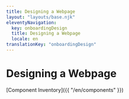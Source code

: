 ```yaml
---
title: Designing a Webpage
layout: "layouts/base.njk"
eleventyNavigation:
  key: onboardingDesign
  title: Designing a Webpage
  locale: en
translationKey: "onboardingDesign"
---
```


# Designing a Webpage

[Component Inventory]({{ "/en/components" }})
